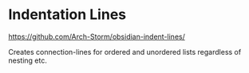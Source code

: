 # Indentation Lines

https://github.com/Arch-Storm/obsidian-indent-lines/

Creates connection-lines for ordered and unordered lists regardless of nesting etc.
